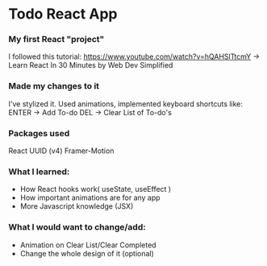 # Todo React App

### My first React "project"

I followed this tutorial:
https://www.youtube.com/watch?v=hQAHSlTtcmY -> Learn React In 30 Minutes by Web Dev Simplified

### Made my changes to it

I've stylized it. Used animations, implemented keyboard shortcuts like:
ENTER -> Add To-do
DEL -> Clear List of To-do's

### Packages used

React
UUID (v4)
Framer-Motion

### What I learned:

- How React hooks work( useState, useEffect )
- How important animations are for any app
- More Javascript knowledge (JSX)

### What I would want to change/add:

- Animation on Clear List/Clear Completed
- Change the whole design of it (optional)
